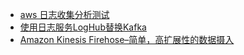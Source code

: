 * [aws 日志收集分析测试](https://www.jianshu.com/p/d2f86b0e09b3)
* [使用日志服务LogHub替换Kafka](https://yq.aliyun.com/articles/35979)
* [Amazon Kinesis Firehose–简单，高扩展性的数据摄入](https://www.csdn.net/article/2015-10-09/2825871)
